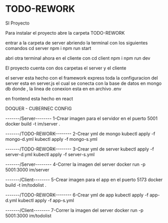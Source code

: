 # TODO-REWORK
 SI Proyecto

Para instalar el proyecto abre la carpeta TODO-REWORK

entrar a la carpeta de server abriendo la terminal con los siguientes comandos
cd server 
npm i
npm run start

abri otra terminal ahora en el cliente con
cd client
npm i
npm run dev

El proyecto cuenta con dos carpetas el server y el cliente

el server esta hecho con el framework express toda la configuracion del server esta en server.js
el cual se conecta con la base de datos en mongo db donde , la linea de conexion esta en en archivo .env

en frontend esta hecho en react

DOQUER - CUBERNEC CONFIG

-------/Server--------
1-Crear imagen para el servidor en el puerto 5001
docker build -t im/server .

-------/TODO-REWORK--------
2-Crear yml de mongo
kubectl apply -f mongo-d.yml
kubectl apply -f mongo-s.yml

-------/TODO-REWORK--------
3-Crear yml de server
kubectl apply -f server-d.yml
kubectl apply -f server-s.yml

-------/Server--------
4-Correr la imagen del server
docker run -p 5001:3000 im/server

-------/Client--------
5-Crear imagen para el app en el puerto 5173
docker build -t im/todolist .

-------/TODO-REWORK--------
6-Crear yml de app
kubectl apply -f app-d.yml
kubectl apply -f app-s.yml

-------/Client--------
7-Correr la imagen del server
docker run -p 5001:3000 im/todolist
